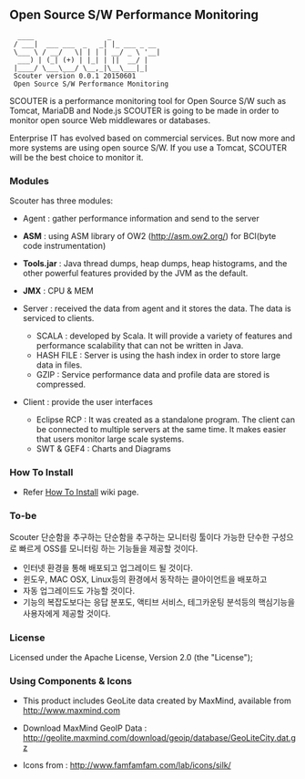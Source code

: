 ## Open Source S/W Performance Monitoring
```
  ____                  _            
 / ___|  ___ ___  _   _| |_ ___ _ __ 
 \___ \ / __/   \| | | | __/ _ \ '__|
  ___) | (_| (+) | |_| | ||  __/ |   
 |____/ \___\___/ \__,_|\__\___|_|                                      
 Scouter version 0.0.1 20150601
 Open Source S/W Performance Monitoring 
```
SCOUTER is a performance monitoring tool for Open Source S/W such as Tomcat, MariaDB and Node.js
SCOUTER is going to be made in order to monitor open source Web middlewares or databases.

Enterprise IT has evolved based on commercial services. 
But now more and more systems are using open source S/W. 
If you use a Tomcat, SCOUTER will be the best choice to monitor it.

### Modules
Scouter has three modules:

- Agent : gather performance information and send  to the server
 - **ASM** :  using ASM library of OW2  (http://asm.ow2.org/) for BCI(byte code instrumentation)
 - **Tools.jar** : Java thread dumps, heap dumps, heap histograms, and the other powerful features provided by the JVM as the default.
 - **JMX** :  CPU & MEM 

- Server : received the data from agent and it stores the data. The data is serviced to clients.
  - SCALA : developed by Scala. It will provide a variety of features and performance scalability that can not be written in Java.
  - HASH FILE : Server is using the hash index in order to store large data in files.
  - GZIP : Service performance data and profile data are stored is compressed.
- Client : provide the user interfaces
  - Eclipse RCP : It was created as a standalone program. The client can be connected to multiple servers at the same time. It makes easier that users monitor large scale systems.
  - SWT & GEF4 : Charts and Diagrams

### How To Install
 - Refer [How To Install](../../wiki/How-To-Install) wiki page.

### To-be
Scouter 단순함을 추구하는 단순함을 추구하는 모니터링 툴이다 가능한 단수한 구성으로 빠르게 OSS를 모니터링 하는 기능들을 제공할 것이다.
- 인터넷 환경을 통해 배포되고 업그레이드 될 것이다.
- 윈도우, MAC OSX, Linux등의 환경에서 동작하는 클아이언트을 배포하고 
- 자동 업그레이드도 가능할 것이다.
- 기능의 복잡도보다는 응답 분포도, 액티브 서비스, 테그카운팅 분석등의 핵심기능을  사용자에게 제공할 것이다.

### License
Licensed under the Apache License, Version 2.0 (the "License");

### Using Components & Icons
- This product includes GeoLite data created by MaxMind, available from
http://www.maxmind.com

- Download MaxMind GeoIP Data :  http://geolite.maxmind.com/download/geoip/database/GeoLiteCity.dat.gz

- Icons from : 
http://www.famfamfam.com/lab/icons/silk/
